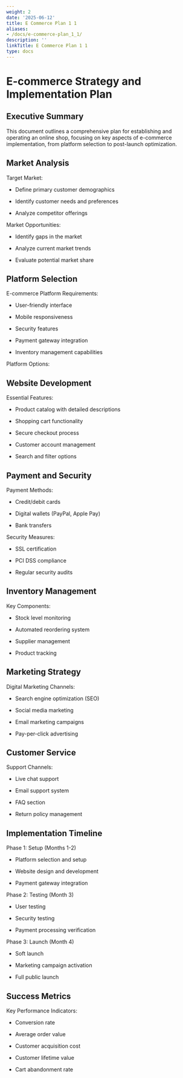 ```yaml
---
weight: 2
date: '2025-06-12'
title: E Commerce Plan 1 1
aliases:
- /docs/e-commerce-plan_1_1/
description: ''
linkTitle: E Commerce Plan 1 1
type: docs
---
```


# E-commerce Strategy and Implementation Plan

## Executive Summary

This document outlines a comprehensive plan for establishing and operating an online shop, focusing on key aspects of e-commerce implementation, from platform selection to post-launch optimization.

## Market Analysis

Target Market:

- Define primary customer demographics

- Identify customer needs and preferences

- Analyze competitor offerings

Market Opportunities:

- Identify gaps in the market

- Analyze current market trends

- Evaluate potential market share

## Platform Selection

E-commerce Platform Requirements:

- User-friendly interface

- Mobile responsiveness

- Security features

- Payment gateway integration

- Inventory management capabilities

Platform Options:

<!-- Unsupported block type: table -->

## Website Development

Essential Features:

- Product catalog with detailed descriptions

- Shopping cart functionality

- Secure checkout process

- Customer account management

- Search and filter options

## Payment and Security

Payment Methods:

- Credit/debit cards

- Digital wallets (PayPal, Apple Pay)

- Bank transfers

Security Measures:

- SSL certification

- PCI DSS compliance

- Regular security audits

## Inventory Management

Key Components:

- Stock level monitoring

- Automated reordering system

- Supplier management

- Product tracking

## Marketing Strategy

Digital Marketing Channels:

- Search engine optimization (SEO)

- Social media marketing

- Email marketing campaigns

- Pay-per-click advertising

## Customer Service

Support Channels:

- Live chat support

- Email support system

- FAQ section

- Return policy management

## Implementation Timeline

Phase 1: Setup (Months 1-2)

- Platform selection and setup

- Website design and development

- Payment gateway integration

Phase 2: Testing (Month 3)

- User testing

- Security testing

- Payment processing verification

Phase 3: Launch (Month 4)

- Soft launch

- Marketing campaign activation

- Full public launch

## Success Metrics

Key Performance Indicators:

- Conversion rate

- Average order value

- Customer acquisition cost

- Customer lifetime value

- Cart abandonment rate